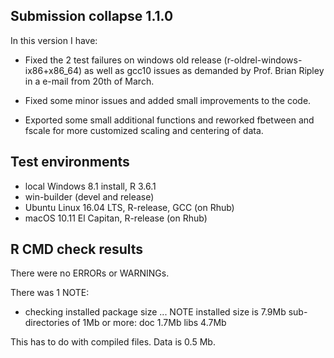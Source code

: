 ## Submission collapse 1.1.0
In this version I have:

* Fixed the 2 test failures on windows old release (r-oldrel-windows-ix86+x86_64) as well as gcc10 issues as demanded by Prof. Brian Ripley in a e-mail from 20th of March.

* Fixed some minor issues and added small improvements to the code. 

* Exported some small additional functions and reworked fbetween and fscale for more customized scaling and centering of data. 

## Test environments
* local Windows 8.1 install, R 3.6.1
* win-builder (devel and release)
* Ubuntu Linux 16.04 LTS, R-release, GCC (on Rhub)
* macOS 10.11 El Capitan, R-release (on Rhub)

## R CMD check results
There were no ERRORs or WARNINGs.

There was 1 NOTE:

  * checking installed package size ... NOTE
    installed size is  7.9Mb
    sub-directories of 1Mb or more:
      doc    1.7Mb
      libs   4.7Mb

This has to do with compiled files. Data is 0.5 Mb. 
